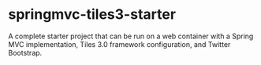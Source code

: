 springmvc-tiles3-starter
========================

A complete starter project that can be run on a web container with a Spring MVC implementation, Tiles 3.0 framework configuration, and Twitter Bootstrap.
